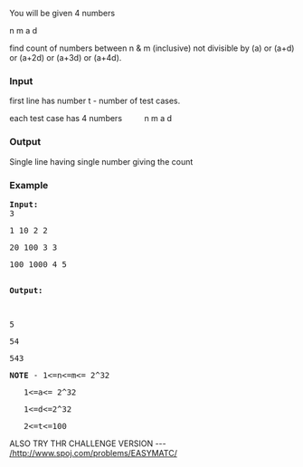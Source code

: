<p>You will be given 4 numbers</p>
<p>n m a d</p>
<p>find count of numbers between n &amp; m (inclusive) not divisible by (a) or (a+d) or (a+2d) or (a+3d) or (a+4d).</p>
<h3>Input</h3>
<p>first line has number t - number of test cases.</p>
<p>each test case has 4 numbers &nbsp; &nbsp; &nbsp; &nbsp; &nbsp;n m a d</p>
<h3>Output</h3>
<p>Single line having single number giving the count</p>
<h3>Example</h3>
<pre><strong>Input:</strong>
3</pre>
<pre>1 10 2 2</pre>
<pre>20 100 3 3</pre>
<pre>100 1000 4 5 

<strong>Output:</strong>

</pre>
<pre>5</pre>
<pre>54</pre>
<pre>543</pre>
<pre><strong>NOTE</strong> - 1&lt;=n&lt;=m&lt;= 2^32</pre>
<pre><span style="white-space: pre;">	</span>1&lt;=a&lt;= 2^32</pre>
<pre><span style="white-space: pre;">	</span>1&lt;=d&lt;=2^32</pre>
<pre><span style="white-space: pre;">	</span>2&lt;=t&lt;=100</pre>
ALSO TRY THR CHALLENGE VERSION --- <a href="../../EASYMATC/">/http://www.spoj.com/problems/EASYMATC/</a>